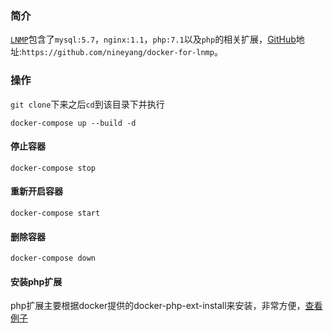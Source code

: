 ### 简介
[`LNMP`](https://github.com/nineyang/docker-for-lnmp)包含了`mysql:5.7`，`nginx:1.1`，`php:7.1`以及`php`的相关扩展，[GitHub](https://github.com/nineyang/docker-for-lnmp)地址:`https://github.com/nineyang/docker-for-lnmp`。
### 操作
`git clone`下来之后`cd`到该目录下并执行
```
docker-compose up --build -d
```
#### 停止容器
```
docker-compose stop
```
#### 重新开启容器
```
docker-compose start
```
#### 删除容器
```
docker-compose down
```
#### 安装php扩展
php扩展主要根据docker提供的docker-php-ext-install来安装，非常方便，[查看例子](https://github.com/nineyang/docker-for-lnmp/blob/master/docker/php/DockerFile)